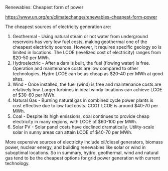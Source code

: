 
Renewables: Cheapest form of power

https://www.un.org/en/climatechange/renewables-cheapest-form-power

The cheapest sources of electricity generation are:

1. Geothermal - Using natural steam or hot water from underground reservoirs has very low fuel costs, making geothermal one of the cheapest electricity sources. However, it requires specific geology so is limited in locations. The LCOE (levelized cost of electricity) ranges from $20-50 per MWh.
1. Hydroelectric - After a dam is built, the fuel (flowing water) is free. Operation and maintenance costs are low compared to other technologies. Hydro LCOE can be as cheap as $20-40 per MWh at good sites.
1. Wind - Once installed, the fuel (wind) is free and maintenance costs are relatively low. Larger turbines in ideal windy locations can achieve LCOE of $30-60 per MWh.
1. Natural Gas - Burning natural gas in combined cycle power plants is cost effective due to low fuel costs. CCGT LCOE is around $40-70 per MWh.
1. Coal - Despite its high emissions, coal continues to provide cheap electricity in many regions, with LCOE of $60-100 per MWh.
1. Solar PV - Solar panel costs have declined dramatically. Utility-scale solar in sunny areas can attain LCOE of $40-70 per MWh.

More expensive sources of electricity include oil/diesel generators, biomass power, nuclear energy, and building renewables like solar or wind in suboptimal locations. So in summary, hydro, geothermal, wind and natural gas tend to be the cheapest options for grid power generation with current technology.
